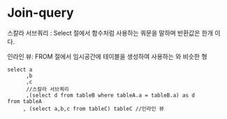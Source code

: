 # Join-query

스칼라 서브쿼리 : Select 절에서 함수처럼 사용하는 쿼문을 말하며 반환값은 한개 이다. 

인라인 뷰: FROM 절에서 임시공간에 테이블을 생성하여 사용하는 와 비슷한 형

```text
select a
      ,b
      ,c 
      //스칼라 서브쿼리 
      ,(select d from tableB where tableA.a = tableB.a) as d 
from tableA 
     , (select a,b,c from tableC) tableC //인라인 뷰  
```



